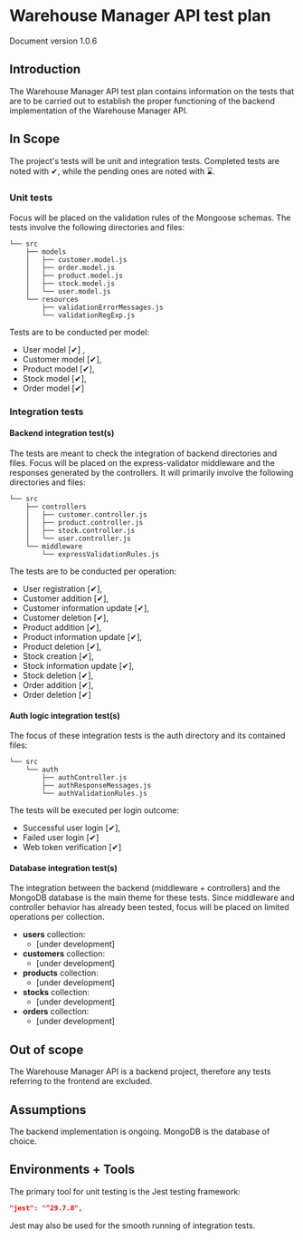 # Warehouse Manager API test plan

Document version 1.0.6

## Introduction

The Warehouse Manager API test plan contains information on the tests that are to be carried out to establish the proper functioning of the backend implementation of the Warehouse Manager API.

## In Scope

The project's tests will be unit and integration tests. Completed tests are noted with ✔, while the pending ones are noted with ⌛.

### Unit tests

Focus will be placed on the validation rules of the Mongoose schemas. The tests involve the following directories and files:

```text
└── src
    ├── models
    │   ├── customer.model.js
    │   ├── order.model.js
    │   ├── product.model.js
    │   ├── stock.model.js
    │   └── user.model.js
    └── resources
        ├── validationErrorMessages.js
        └── validationRegExp.js
```

Tests are to be conducted per model:

- User model [✔] ,
- Customer model [✔],
- Product model [✔],
- Stock model [✔],
- Order model [✔]

### Integration tests

#### Backend integration test(s)

The tests are meant to check the integration of backend directories and files. Focus will be placed on the express-validator middleware and the responses generated by the controllers. It will primarily involve the following directories and files:

```text
└── src
    ├── controllers
    │   ├── customer.controller.js
    │   ├── product.controller.js
    │   ├── stock.controller.js
    │   └── user.controller.js
    └── middleware
        └── expressValidationRules.js
```

The tests are to be conducted per operation:

- User registration [✔],
- Customer addition [✔],
- Customer information update [✔],
- Customer deletion [✔],
- Product addition [✔],
- Product information update [✔],
- Product deletion [✔],
- Stock creation [✔],
- Stock information update [✔],
- Stock deletion [✔],
- Order addition [✔],
- Order deletion [✔]

#### Auth logic integration test(s)

The focus of these integration tests is the auth directory and its contained files:

```text
└── src
    └── auth
        ├── authController.js
        ├── authResponseMessages.js
        └── authValidationRules.js
```

The tests will be executed per login outcome:

- Successful user login [✔],
- Failed user login [✔]
- Web token verification [✔]

#### Database integration test(s)

The integration between the backend (middleware + controllers) and the MongoDB database is the main theme for these tests. Since middleware and controller behavior has already been tested, focus will be placed on limited operations per collection.

- **users** collection:
  - [under development]
- **customers** collection:
  - [under development]
- **products** collection:
  - [under development]
- **stocks** collection:
  - [under development]
- **orders** collection:
  - [under development]

## Out of scope

The Warehouse Manager API is a backend project, therefore any tests referring to the frontend are excluded.

## Assumptions

The backend implementation is ongoing. MongoDB is the database of choice.

## Environments + Tools

The primary tool for unit testing is the Jest testing framework:

```json
"jest": "^29.7.0",
```

Jest may also be used for the smooth running of integration tests.
